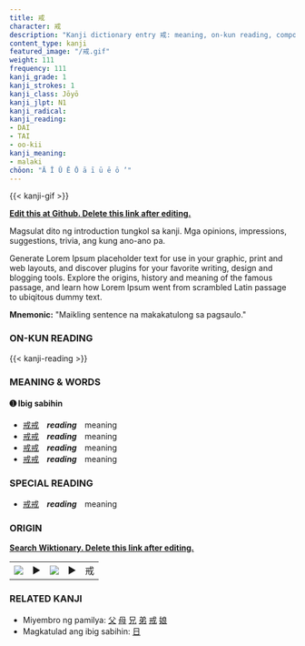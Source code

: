 ```yaml
---
title: 戒
character: 戒
description: "Kanji dictionary entry 戒: meaning, on-kun reading, compounds, origin, related kanji"
content_type: kanji
featured_image: "/戒.gif"
weight: 111
frequency: 111
kanji_grade: 1
kanji_strokes: 1
kanji_class: Jōyō
kanji_jlpt: N1
kanji_radical: 
kanji_reading: 
- DAI
- TAI
- oo-kii
kanji_meaning:
- malaki
chōon: "Ā Ī Ū Ē Ō ā ī ū ē ō ’"
---
```

[//]: # (Don't edit the line below. Kanji animated GIF code is automatically generated.)
{{< kanji-gif >}}

[//]: # (Edit below this line.)

**[Edit this at Github. Delete this link after editing.](https://github.com/tim0g/tim/tree/main/content/kanji/戒/index.md)**

Magsulat dito ng introduction tungkol sa kanji. Mga opinions, impressions, suggestions, trivia, ang kung ano-ano pa.

Generate Lorem Ipsum placeholder text for use in your graphic, print and web layouts, and discover plugins for your favorite writing, design and blogging tools. Explore the origins, history and meaning of the famous passage, and learn how Lorem Ipsum went from scrambled Latin passage to ubiqitous dummy text.
 
**Mnemonic:** "Maikling sentence na makakatulong sa pagsaulo."

### ON-KUN READING

[//]: # (Don't edit the line below. ON-KUN READING code is automatically generated.)
{{< kanji-reading >}}

### MEANING & WORDS

#### ➊ **Ibig sabihin**
  - [戒](../戒)[戒](../戒)　***reading***　meaning
  - [戒](../戒)[戒](../戒)　***reading***　meaning
  - [戒](../戒)[戒](../戒)　***reading***　meaning
  - [戒](../戒)[戒](../戒)　***reading***　meaning

### SPECIAL READING
  - [戒](../戒)[戒](../戒)　***reading***　meaning

### ORIGIN

**[Search Wiktionary. Delete this link after editing.](https://wiktionary.org/wiki/戒)**
<table class="kanji-table"><tr><td>
<img src="60px-戒-bronze.svg.png">
</td><td>▶</td><td>
<img src="60px-戒-oracle.svg.png">
</td><td>▶</td>
<td class="kanji-origin">戒</td>
</tr></table>

### RELATED KANJI
- Miyembro ng pamilya: [父](../父) [母](../母) [兄](../兄) [弟](../弟) [戒](../戒) [娘](../娘)
- Magkatulad ang ibig sabihin: [日](../日)

